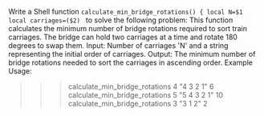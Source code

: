Write a Shell function `calculate_min_bridge_rotations() {
local N=$1
local carriages=($2)
` to solve the following problem:
This function calculates the minimum number of bridge rotations required to sort train carriages.
The bridge can hold two carriages at a time and rotate 180 degrees to swap them.
Input: Number of carriages 'N' and a string representing the initial order of carriages.
Output: The minimum number of bridge rotations needed to sort the carriages in ascending order.
Example Usage:
>>> calculate_min_bridge_rotations 4 "4 3 2 1"
6
>>> calculate_min_bridge_rotations 5 "5 4 3 2 1"
10
>>> calculate_min_bridge_rotations 3 "3 1 2"
2